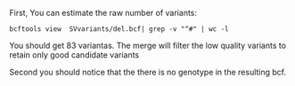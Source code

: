 First, You can estimate the raw number of variants:

```
bcftools view  SVvariants/del.bcf| grep -v "^#" | wc -l

```

You should get 83 variantas. The merge will filter the low quality variants to retain only good candidate variants


Second you should notice that the there is no genotype in the resulting bcf.




